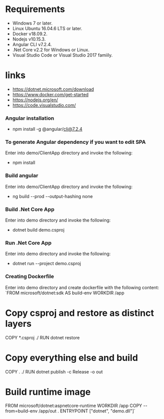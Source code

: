 
# Requirements

* Windows 7 or later.
* Linux Ubuntu 16.04.6 LTS or later.
* Docker v18.09.2.
* Nodejs v10.15.3.
* Angular CLI v7.2.4.
* .Net Core v2.2 for Windows or Linux.
* Visual Studio Code or Visual Studio 2017 famiily.

# links

* https://dotnet.microsoft.com/download
* https://www.docker.com/get-started
* https://nodejs.org/en/
* https://code.visualstudio.com/

### Angular installation
* npm install -g @angular/cli@7.2.4

### To generate Angular dependency if you want to edit SPA
Enter into demo/ClientApp directory and invoke the following:
* npm install

### Build angular
Enter into demo/ClientApp directory and invoke the following:
* ng build --prod --output-hashing none

### Build .Net Core App
Enter into demo directory and invoke the following:
* dotnet build demo.csproj

### Run .Net Core App
Enter into demo directory and invoke the following:
* dotnet run --project demo.csproj

### Creating Dockerfile
Enter into demo directory and create dockerfile with the following content:
`FROM microsoft/dotnet:sdk AS build-env
WORKDIR /app

# Copy csproj and restore as distinct layers
COPY *.csproj ./
RUN dotnet restore

# Copy everything else and build
COPY . ./
RUN dotnet publish -c Release -o out

# Build runtime image
FROM microsoft/dotnet:aspnetcore-runtime
WORKDIR /app
COPY --from=build-env /app/out .
ENTRYPOINT ["dotnet", "demo.dll"]`
